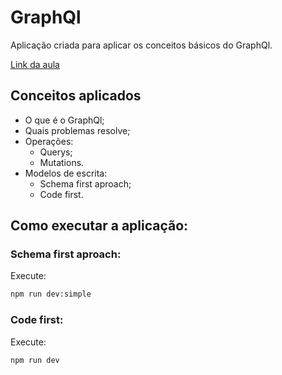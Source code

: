 # GraphQl

Aplicação criada para aplicar os conceitos básicos do GraphQl.

[Link da aula](https://www.youtube.com/watch?v=1dz48pReq_c&ab_channel=Rocketseat)

## Conceitos aplicados
- O que é o GraphQl;
- Quais problemas resolve;
- Operações:
    - Querys;
    - Mutations.
- Modelos de escrita:
    - Schema first aproach;
    - Code first.

## Como executar a aplicação:
### Schema first aproach:

Execute:
```bash
npm run dev:simple
```

### Code first:

Execute:
```bash
npm run dev
```